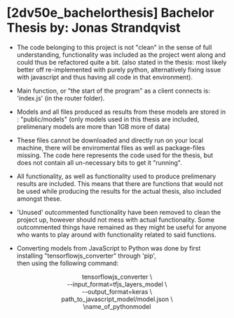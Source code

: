 # [2dv50e_bachelorthesis] Bachelor Thesis by: Jonas Strandqvist

* The code belonging to this project is not "clean" in the sense of full understanding, 
functionality was included as the project went along and could thus be refactored quite a bit. 
(also stated in the thesis: most likely better off re-implemented with purely python, 
alternatively fixing issue with javascript and thus having all code in that environment).

* Main function, or "the start of the program" as a client connects is: 'index.js' (in the router folder).

* Models and all files produced as results from these models are stored in : "public/models"
(only models used in this thesis are included, prelimenary models are more than 1GB more of data)

* These files cannot be downloaded and directly run on your local machine, there will be enviromental files as well as package-files missing.
The code here represents the code used for the thesis, but does not contain all un-necessary bits to get it "running".

* All functionality, as well as functionality used to produce prelimenary results are included.
This means that there are functions that would not be used while producing the results for the actual thesis, also included amongst these.

* 'Unused' outcommented functionality have been removed to clean the project up, however should not mess with actual functionality.
Some outcommented things have remained as they might be useful for anyone who wants to play around with functionality related to said functions.

* Converting models from JavaScript to Python was done by first installing "tensorflowjs_converter" through 'pip', <br> then using the following command:

<div align="center">
tensorflowjs_converter \ <br>
 --input_format=tfjs_layers_model \<br>
 --output_format=keras \<br>
 path_to_javascript_model/model.json \<br>
 \name_of_pythonmodel<br>
</div>
